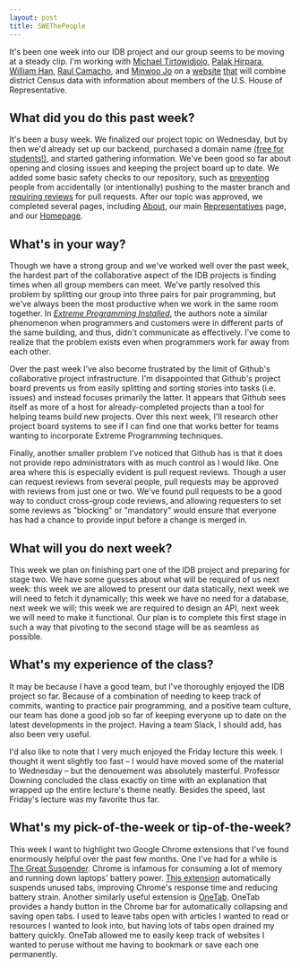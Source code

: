 ```yaml
---
layout: post
title: SWEThePeople
---
```


It's been one week into our IDB project and our group seems to be moving at a steady clip. I'm working with [Michael Tirtowidjojo](https://github.com/MTirtowidjojo), [Palak Hirpara](https://github.com/palakhirpara), [William Han](https://github.com/copperstick6), [Raul Camacho](https://github.com/raulcodes), and [Minwoo Jo](https://github.com/minwoo0jo) on a [website](http://swethepeople.me/) [that](https://github.com/WeTheSWEople/SWEThePeople) will combine district Census data with information about members of the U.S. House of Representative.

## What did you do this past week?
It's been a busy week. We finalized our project topic on Wednesday, but by then we'd already set up our backend, purchased a domain name [(free for students!)](https://nc.me/), and started gathering information. We've been good so far about opening and closing issues and keeping the project board up to date. We added some basic safety checks to our repository, such as [preventing](https://help.github.com/articles/enabling-branch-restrictions/) people from accidentally (or intentionally) pushing to the master branch and [requiring reviews](https://help.github.com/articles/enabling-required-reviews-for-pull-requests/) for pull requests. After our topic was approved, we completed several pages, including [About](http://swethepeople.me/about), our main [Representatives](http://swethepeople.me/representatives) page, and our [Homepage](http://swethepeople.me).

## What's in your way?
Though we have a strong group and we've worked well over the past week, the hardest part of the collaborative aspect of the IDB projects is finding times when all group members can meet. We've partly resolved this problem by splitting our group  into three pairs for pair programming, but we've always been the most productive when we work in the same room together. In [*Extreme Programming Installed*](https://www.amazon.com/Extreme-Programming-Installed-Ron-Jeffries/dp/0201708426), the authors note a similar phenomenon when programmers and customers were in different parts of the same building, and thus, didn't communicate as effectively. I've come to realize that the problem exists even when programmers work far away from each other.  

Over the past week I've also become frustrated by the limit of Github's collaborative project infrastructure. I'm disappointed that Github's project board prevents us from easily splitting and sorting stories into tasks (i.e. issues) and instead focuses primarily the latter. It appears that Github sees itself as more of a host for already-completed projects than a tool for helping teams build new projects. Over this next week, I'll research other project board systems to see if I can find one that works better for teams wanting to incorporate Extreme Programming techniques.

Finally, another smaller problem I've noticed that Github has is that it does not provide repo administrators with as much control as I would like. One area where this is especially evident is pull request reviews. Though a user can request reviews from several people, pull requests may be approved with reviews from just one or two. We've found pull requests to be a good way to conduct cross-group code reviews, and allowing requesters to set some reviews as "blocking" or "mandatory" would ensure that everyone has had a chance to provide input before a change is merged in.

## What will you do next week?
This week we plan on finishing part one of the IDB project and preparing for stage two. We have some guesses about what will be required of us next week: this week we are allowed to present our data statically, next week we will need to fetch it dynamically; this week we have no need for a database, next week we will; this week we are required to design an API, next week we will need to make it functional. Our plan is to complete this first stage in such a way that pivoting to the second stage will be as seamless as possible.

## What's my experience of the class?
It may be because I have a good team, but I've thoroughly enjoyed the IDB project so far. Because of a combination of needing to keep track of commits, wanting to practice pair programming, and a positive team culture, our team has done a good job so far of keeping everyone up to date on the latest developments in the project. Having a team Slack, I should add, has also been very useful.

I'd also like to note that I very much enjoyed the Friday lecture this week. I thought it went slightly too fast – I would have moved some of the material to Wednesday – but the denouement was absolutely masterful. Professor Downing concluded the class exactly on time with an explanation that wrapped up the entire lecture's theme neatly. Besides the speed, last Friday's lecture was my favorite thus far.

## What's my pick-of-the-week or tip-of-the-week?
This week I want to highlight two Google Chrome extensions that I've found enormously helpful over the past few months. One I've had for a while is [The Great Suspender](https://chrome.google.com/webstore/detail/the-great-suspender/klbibkeccnjlkjkiokjodocebajanakg?hl=en). Chrome is infamous for consuming a lot of memory and running down laptops' battery power. [This extension](https://github.com/deanoemcke/thegreatsuspender) automatically suspends unused tabs,  improving Chrome's response time and reducing battery strain. Another similarly useful extension is [OneTab](https://chrome.google.com/webstore/detail/onetab/chphlpgkkbolifaimnlloiipkdnihall?hl=en). OneTab provides a handy button in the Chrome bar for automatically collapsing and saving open tabs. I used to leave tabs open with articles I wanted to read or resources I wanted to look into, but having lots of tabs open drained my battery quickly. OneTab allowed me to easily keep track of websites I wanted to peruse without me having to bookmark or save each one permanently.
